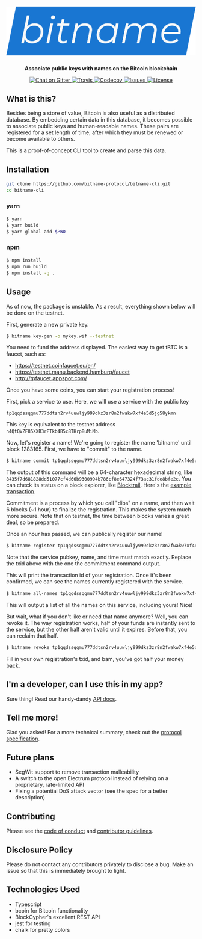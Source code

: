 <h1 align="center">
    <br />
    <img src="graphics/logo.png" alt="bitname" width="512" />
    <br />
</h1>

<p align="center"><b>Associate public keys with names on the Bitcoin blockchain</b></p>

<p align="center">
    <a href="https://gitter.im/bitname-cli/Lobby">
        <img src="https://img.shields.io/gitter/room/nwjs/nw.js.svg?style=for-the-badge" alt="Chat on Gitter" />
    </a>
    <a href="https://travis-ci.org/bitname-protocol/bitname-cli">
        <img src="https://img.shields.io/travis/bitname-protocol/bitname-cli/master.svg?style=for-the-badge" alt="Travis" />
    </a>
    <a href="https://codecov.io/gh/bitname-protocol/bitname-cli">
        <img src="https://img.shields.io/codecov/c/github/bitname-protocol/bitname-cli/master.svg?style=for-the-badge" alt="Codecov" />
    </a>
    <a href="https://waffle.io/bitname-protocol/bitname-cli">
        <img src="https://img.shields.io/github/issues/bitname-protocol/bitname-cli.svg?style=for-the-badge" alt="Issues" />
    </a>
    <a href="https://www.gnu.org/licenses/lgpl.html">
        <img src="https://img.shields.io/github/license/bitname-protocol/bitname-cli.svg?style=for-the-badge" alt="License" />
    </a>
</p>

## What is this?

Besides being a store of value, Bitcoin is also useful as a distributed database. By embedding certain data in this database, it becomes possible to associate public keys and human-readable names. These pairs are registered for a set length of time, after which they must be renewed or become available to others.

This is a proof-of-concept CLI tool to create and parse this data.

## Installation

```bash
git clone https://github.com/bitname-protocol/bitname-cli.git
cd bitname-cli
```

### yarn

```bash
$ yarn
$ yarn build
$ yarn global add $PWD
```

### npm

```bash
$ npm install
$ npm run build
$ npm install -g .
```

## Usage

As of now, the package is unstable. As a result, everything shown below will be done on the testnet.

First, generate a new private key.

```bash
$ bitname key-gen -o mykey.wif --testnet
```

You need to fund the address displayed. The easiest way to get tBTC is a faucet, such as:

* https://testnet.coinfaucet.eu/en/
* https://testnet.manu.backend.hamburg/faucet
* http://tpfaucet.appspot.com/

Once you have some coins, you can start your registration process!

First, pick a service to use. Here, we will use a service with the public key

    tp1qqdssqgmu777ddtsn2rv4uuwljy999dkz3zr8n2fwakw7xf4e5d5jg58ykmn

This key is equivalent to the testnet address `n4QtQVZF85XXB3rPTkb4B5c8THrp8uMiMb`.

Now, let's register a name! We're going to register the name 'bitname' until block 1283165. First, we have to "commit" to the name.

```bash
$ bitname commit tp1qqdssqgmu777ddtsn2rv4uuwljy999dkz3zr8n2fwakw7xf4e5d5jg58ykmn bitname 1283165 -w mykey.wif --push
```

The output of this command will be a 64-character hexadecimal string, like `8435f7d681828dd51077cf4d66b9300994b786cf8e647324f73ac31fde8bfe2c`. You can check its status on a block explorer, like [Blocktrail](https://www.blocktrail.com/tBTC). Here's the [example transaction](https://www.blocktrail.com/tBTC/tx/8435f7d681828dd51077cf4d66b9300994b786cf8e647324f73ac31fde8bfe2c).

Commitment is a process by which you call "dibs" on a name, and then wait 6 blocks (~1 hour) to finalize the registration. This makes the system much more secure. Note that on testnet, the time between blocks varies a great deal, so be prepared.

Once an hour has passed, we can publically register our name!

```bash
$ bitname register tp1qqdssqgmu777ddtsn2rv4uuwljy999dkz3zr8n2fwakw7xf4e5d5jg58ykmn 8435f7d681828dd51077cf4d66b9300994b786cf8e647324f73ac31fde8bfe2c bitname 1283165 -w mykey.wif --push
```

Note that the service pubkey, name, and time must match exactly. Replace the txid above with the one the commitment command output.

This will print the transaction id of your registration. Once it's been confirmed, we can see the names currently registered with the service.

```bash
$ bitname all-names tp1qqdssqgmu777ddtsn2rv4uuwljy999dkz3zr8n2fwakw7xf4e5d5jg58ykmn
```

This will output a list of all the names on this service, including yours! Nice!

But wait, what if you don't like or need that name anymore? Well, you can revoke it. The way registration works, half of your funds are instantly sent to the service, but the other half aren't valid until it expires. Before that, you can reclaim that half.

```bash
$ bitname revoke tp1qqdssqgmu777ddtsn2rv4uuwljy999dkz3zr8n2fwakw7xf4e5d5jg58ykmn <txid> -w mykey.wif --push
```

Fill in your own registration's txid, and bam, you've got half your money back.

## I'm a developer, can I use this in my app?

Sure thing! Read our handy-dandy [API docs](https://docs.bitname.xyz/).

## Tell me more!

Glad you asked! For a more technical summary, check out the [protocol specification](./paper/paper.adoc).

## Future plans

* SegWit support to remove transaction malleability
* A switch to the open Electrum protocol instead of relying on a proprietary, rate-limited API
* Fixing a potential DoS attack vector (see the spec for a better description)

## Contributing

Please see the [code of conduct](CODE_OF_CONDUCT.md) and [contributor guidelines](CONTRIBUTING.md).

## Disclosure Policy

Please do not contact any contributors privately to disclose a bug. Make an issue so that this is immediately brought to light.

## Technologies Used

* Typescript
* bcoin for Bitcoin functionality
* BlockCypher's excellent REST API
* jest for testing
* chalk for pretty colors


